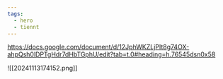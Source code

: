 ```yaml
---
tags:
  - hero
  - tiennt
---
```

https://docs.google.com/document/d/12JphWKZLjPIt8g74OX-ahpQsh0lDPTgHdr7dHbTGphU/edit?tab=t.0#heading=h.76545dsn0x58

![[20241113174152.png]]